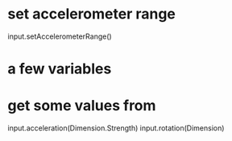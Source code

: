 # set accelerometer range

input.setAccelerometerRange()

# a few variables

# get some values from

input.acceleration(Dimension.Strength)
input.rotation(Dimension)
